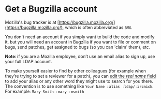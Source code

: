 # Get a Bugzilla account

Mozilla's bug tracker is at [https://bugzilla.mozilla.org/](https://bugzilla.mozilla.org/), which is often abbreviated as `BMO`.

You don't need an account if you simply want to build the code and modify it, but you will need an account in Bugzilla if you want to file or comment on bugs, send patches, get assigned to bugs (so you can 'claim' them), etc.

**Note**: if you are a Mozilla employee, don’t use an email alias to sign up, use your full LDAP account.

To make yourself easier to find by other colleagues (for example when they're trying to set a reviewer for a patch), you can [edit the *real name* field](https://bugzilla.mozilla.org/userprefs.cgi?tab=account) to add your alias or any other word they might use to search for you there. The convention is to use something like `Your Name :alias :ldap/:ircnick`. For example: `Mary Smith :mary :msmith`
